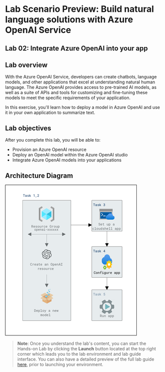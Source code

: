# Lab Scenario Preview: Build natural language solutions with Azure OpenAI Service

## Lab 02: Integrate Azure OpenAI into your app

## Lab overview

With the Azure OpenAI Service, developers can create chatbots, language models, and other applications that excel at understanding natural human language. The Azure OpenAI provides access to pre-trained AI models, as well as a suite of APIs and tools for customizing and fine-tuning these models to meet the specific requirements of your application. 

In this exercise, you'll learn how to deploy a model in Azure OpenAI and use it in your own application to summarize text.

## Lab objectives

After you complete this lab, you will be able to:

-   Provision an Azure OpenAI resource
-   Deploy an OpenAI model within the Azure OpenAI studio
-   Integrate Azure OpenAI models into your applications

## Architecture Diagram

  ![](media/lab-02-ad.PNG "Architecture Diagram")

>**Note**: Once you understand the lab's content, you can start the Hands-on Lab by clicking the **Launch** button located at the top right corner which leads you to the lab environment and lab guide interface. You can also have a detailed preview of the full lab guide [here](https://experience.cloudlabs.ai/#/labguidepreview/e10c8142-46a1-4961-84e3-239658358f43), prior to launching your environment.
